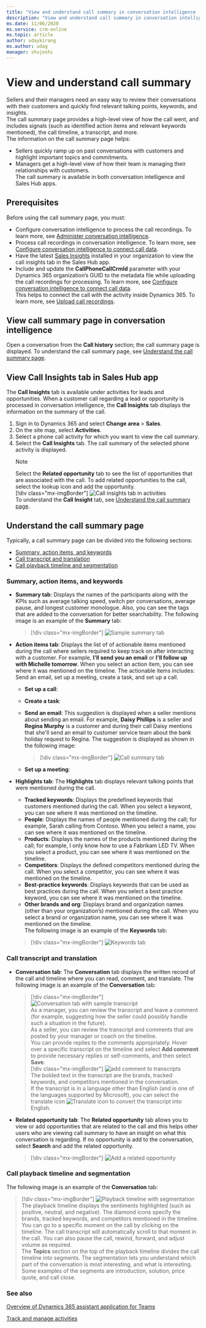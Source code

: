 ```yaml
---
title: "View and understand call summary in conversation intelligence | MicrosoftDocs"
description: "View and understand call summary in conversation intelligence."
ms.date: 11/06/2020
ms.service: crm-online
ms.topic: article
author: udaykirang
ms.author: udag
manager: shujoshi
---
```


# View and understand call summary  

Sellers and their managers need an easy way to review their conversations with their customers and quickly find relevant talking points, keywords, and insights.  
The call summary page provides a high-level view of how the call went, and includes signals (such as identified action items and relevant keywords mentioned), the call timeline, a transcript, and more.  
The information on the call summary page helps:  
- Sellers quickly ramp up on past conversations with customers and highlight important topics and commitments.  
- Managers get a high-level view of how their team is managing their relationships with customers.  
The call summary is available in both conversation intelligence and Sales Hub apps.

## Prerequisites

Before using the call summary page, you must:  
- Configure conversation intelligence to process the call recordings. To learn more, see [Administer conversation intelligence](intro-admin-guide-sales-insights.md#administer-conversation-intelligence).  
- Process call recordings in conversation intelligence. To learn more, see [Configure conversation intelligence to connect call data](configure-conversation-intelligence-call-data.md).  
- Have the latest [Sales Insights](https://appsource.microsoft.com/product/dynamics-365/mscrm.70b76f06-f739-4808-bd58-b5674a0a42d4?tab=Overview) installed in your organization to view the call insights tab in the Sales Hub app.   
- Include and update the **CallPhoneCallCrmId** parameter with your Dynamics 365 organization’s GUID to the metadata file while uploading the call recordings for processing. To learn more, see [Configure conversation intelligence to connect call data](../sales/configure-conversation-intelligence-call-data.md).  
This helps to connect the call with the activity inside Dynamics 365. To learn more, see [Upload call recordings](configure-conversation-intelligence-call-data.md#upload-call-recordings).

## View call summary page in conversation intelligence

Open a conversation from the **Call history** section; the call summary page is displayed. To understand the call summary page, see [Understand the call summary page](#understand-the-call-summary-page). 

## View Call Insights tab in Sales Hub app

The **Call Insights** tab is available under activities for leads and opportunities. When a customer call regarding a lead or opportunity is processed in conversation intelligence, the **Call Insights** tab displays the information on the summary of the call.  
1.	Sign in to Dynamics 365 and select **Change area** > **Sales**.  
2.	On the site map, select **Activities**.   
3.	Select a phone call activity for which you want to view the call summary.  
4.	Select the **Call Insights** tab. The call summary of the selected phone activity is displayed.   
    > [!NOTE]
    > Select the **Related opportunity** tab to see the list of opportunities that are associated with the call. To add related opportunities to the call, select the lookup icon and add the opportunity.  
    > [!div class="mx-imgBorder"]
    > ![Call insights tab in activities](media/si-app-activities-call-insights-tab.png "Call insights tab in activities")  
    To understand the **Call Insight** tab, see [Understand the call summary page](#understand-the-call-summary-page).

## Understand the call summary page

Typically, a call summary page can be divided into the following sections:  
- [Summary, action items, and keywords](#summary-action-items-and-keywords)  
- [Call transcript and translation](#call-transcript-and-translation)  
- [Call playback timeline and segmentation](#call-playback-timeline-and-segmentation)  

### Summary, action items, and keywords

- **Summary tab**: Displays the names of the participants along with the KPIs such as average talking speed, switch per conversations, average pause, and longest customer monologue. Also, you can see the tags that are added to the conversation for better searchability. The following image is an example of the **Summary** tab:  
    > [!div class="mx-imgBorder"]
    > ![Sample summary tab](media/ci-summary-call-summary.png "Sample summary tab")

- **Action items tab**: Displays the list of of actionable items mentioned during the call where sellers required to keep track on after interacting with a customer. For example, **I'll send you an email** or **I'll follow up with Michelle tomorrow**. When you select an action item, you can see where it was mentioned on the timeline. The actionable items includes: Send an email, set up a meeting, create a task, and set up a call.  
    - **Set up a call**:  

    - **Create a task**:


    - **Send an email**: This suggestion is displayed when a seller mentions about sending an email. For example, **Daisy Phillips** is a seller and **Regina Murphy** is a customer and during their call Daisy mentions that she'll send an email to customer service team about the bank holiday request to Regina. The suggestion is displayed as shown in the following image:  
        > [!div class="mx-imgBorder"]
        > ![Call summary tab](media/ci-action-item-send-email.png "Call summary tab")


    - **Set up a meeting**:                 



- **Highlights tab**: The **Highlights** tab displays relevant talking points that were mentioned during the call.  
    - **Tracked keywords**: Displays the predefined keywords that customers mentioned during the call. When you select a keyword, you can see where it was mentioned on the timeline.  
    - **People**: Displays the names of people mentioned during the call; for example, Sarah calling from Contoso. When you select a name, you can see where it was mentioned on the timeline.  
    - **Products**: Displays the names of the products mentioned during the call; for example, I only know how to use a Fabrikam LED TV. When you select a product, you can see where it was mentioned on the timeline.  
    - **Competitors**: Displays the defined competitors mentioned during the call. When you select a competitor, you can see where it was mentioned on the timeline.  
    - **Best-practice keywords**: Displays keywords that can be used as best practices during the call. When you select a best practice keyword, you can see where it was mentioned on the timeline.  
    - **Other brands and org**: Displays brand and organization names (other than your organization’s) mentioned during the call. When you select a brand or organization name, you can see where it was mentioned on the timeline.  
    The following image is an example of the **Keywords** tab:  
    > [!div class="mx-imgBorder"]
    > ![Keywords tab](media/ci-summary-keywords.png "Keywords tab")

### Call transcript and translation

- **Conversation tab**: The **Conversation** tab displays the written record of the call and timeline where you can read, comment, and translate. The following image is an example of the **Conversation** tab:  
    > [!div class="mx-imgBorder"]
    > ![Conversation tab with sample transcript](media/ci-transcript-conversation-transcript.png "Conversation tab with sample transcript")          
    As a manager, you can review the transcript and leave a comment (for example, suggesting how the seller could possibly handle such a situation in the future).       
    As a seller, you can review the transcript and comments that are posted by your manager or coach on the timeline.      
    You can provide replies to the comments appropriately. Hover over a specific transcript on the timeline and select **Add comment** to provide necessary replies or self-comments, and then select **Save**.  
    > [!div class="mx-imgBorder"]
    > ![add comment to transcripts](media/ci-transcript-comment.png "add comment to transcripts")      
    The bolded text in the transcript are the brands, tracked keywords, and competitors mentioned in the conversation.      
    If the transcript is in a language other than English (and is one of the languages supported by Microsoft), you can select the translate icon ![Translate icon](media/ci-transcript-translate-icon.png "Translate icon") to convert the transcript into English.

- **Related opportunity tab**: The **Related opportunity** tab allows you to view or add opportunities that are related to the call and this helps other users who are viewing call summary to have an insight on what this conversation is regarding. If no opportunity is add to the conversation, select **Search** and add the related opportunity.      
    > [!div class="mx-imgBorder"]
    > ![Add a related opportunity](media/ci-transcript-search-add-opportunity.png "Add a related opportunity")

### Call playback timeline and segmentation

The following image is an example of the **Conversation** tab:  
> [!div class="mx-imgBorder"]
> ![Playback timeline with segmentation](media/ci-summary-playback.png "Playback timeline with segmentation")  
The playback timeline displays the sentiments highlighted (such as positive, neutral, and negative). The diamond icons specify the brands, tracked keywords, and competitors mentioned in the timeline.  
You can go to a specific moment on the call by clicking on the timeline. The call transcript will automatically scroll to that moment in the call. You can also pause the call, rewind, forward, and adjust volume as required.  
The **Topics** section on the top of the playback timeline divides the call timeline into segments. The segmentation lets you understand which part of the conversation is most interesting, and what is interesting. Some examples of the segments are introduction, solution, price quote, and call close. 

### See also

[Overview of Dynamics 365 assistant application for Teams](overview-dynamics-365-assistant-app-teams.md)

[Track and manage activities](https://docs.microsoft.com/dynamics365/sales-enterprise/manage-activities)
